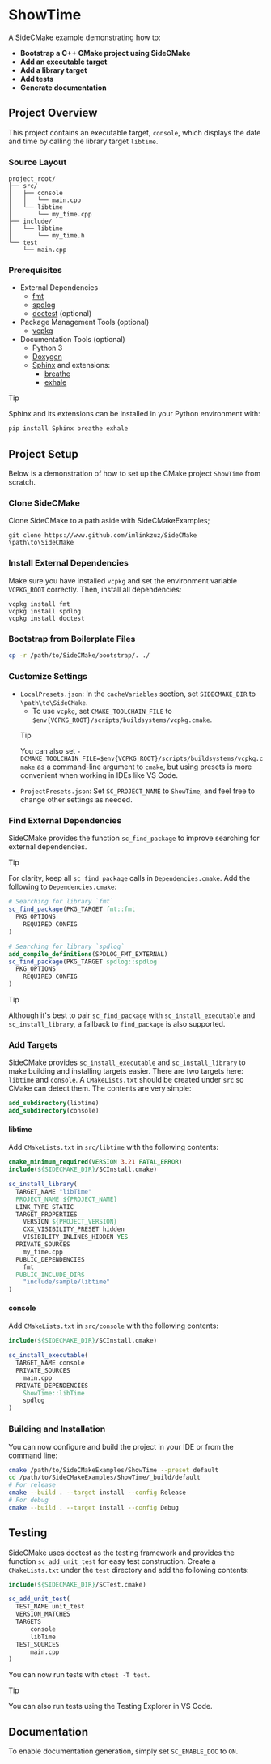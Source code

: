 # ShowTime
A SideCMake example demonstrating how to:
- **Bootstrap a C++ CMake project using SideCMake**
- **Add an executable target**
- **Add a library target**
- **Add tests**
- **Generate documentation**

## Project Overview
This project contains an executable target, `console`, which displays the date and time by calling the library target `libtime`.

### Source Layout
```
project_root/
├── src/
│   ├── console
│   │   └── main.cpp
│   └── libtime
│       └── my_time.cpp
├── include/
│   └── libtime
│       └── my_time.h
└── test
    └── main.cpp
```

### Prerequisites
- External Dependencies
  - [fmt](https://github.com/fmtlib/fmt)
  - [spdlog](https://github.com/gabime/spdlog)
  - [doctest](https://github.com/doctest/doctest) (optional)
- Package Management Tools (optional)
  - [vcpkg](https://github.com/microsoft/vcpkg)
- Documentation Tools (optional)
  - Python 3
  - [Doxygen](https://www.doxygen.org)
  - [Sphinx](https://www.sphinx-doc.org) and extensions:
    - [breathe](https://github.com/breathe-doc/breathe.git)
    - [exhale](https://github.com/svenevs/exhale)

> [!TIP]
> Sphinx and its extensions can be installed in your Python environment with:
> ```sh
> pip install Sphinx breathe exhale
> ```

## Project Setup
Below is a demonstration of how to set up the CMake project `ShowTime` from scratch.

### Clone SideCMake
Clone SideCMake to a path aside with SideCMakeExamples;
```
git clone https://www.github.com/imlinkzuz/SideCMake \path\to\SideCMake
```

### Install External Dependencies
Make sure you have installed `vcpkg` and set the environment variable `VCPKG_ROOT` correctly. Then, install all dependencies:
```
vcpkg install fmt
vcpkg install spdlog
vcpkg install doctest
```

### Bootstrap from Boilerplate Files
```sh
cp -r /path/to/SideCMake/bootstrap/. ./
```

### Customize Settings
- `LocalPresets.json`: In the `cacheVariables` section, set `SIDECMAKE_DIR` to `\path\to\SideCMake`.
  - To use `vcpkg`, set `CMAKE_TOOLCHAIN_FILE` to `$env{VCPKG_ROOT}/scripts/buildsystems/vcpkg.cmake`.
  > [!TIP]
  > You can also set `-DCMAKE_TOOLCHAIN_FILE=$env{VCPKG_ROOT}/scripts/buildsystems/vcpkg.cmake` as a command-line argument to `cmake`, but using presets is more convenient when working in IDEs like VS Code.
- `ProjectPresets.json`: Set `SC_PROJECT_NAME` to `ShowTime`, and feel free to change other settings as needed.

### Find External Dependencies
SideCMake provides the function `sc_find_package` to improve searching for external dependencies.
> [!TIP]
> For clarity, keep all `sc_find_package` calls in `Dependencies.cmake`.
Add the following to `Dependencies.cmake`:
```cmake
# Searching for library `fmt`
sc_find_package(PKG_TARGET fmt::fmt 
  PKG_OPTIONS 
    REQUIRED CONFIG
)  

# Searching for library `spdlog`
add_compile_definitions(SPDLOG_FMT_EXTERNAL)
sc_find_package(PKG_TARGET spdlog::spdlog 
  PKG_OPTIONS 
    REQUIRED CONFIG
)
```
> [!TIP]
> Although it's best to pair `sc_find_package` with `sc_install_executable` and `sc_install_library`, a fallback to `find_package` is also supported.

### Add Targets
SideCMake provides `sc_install_executable` and `sc_install_library` to make building and installing targets easier.
There are two targets here: `libtime` and `console`. A `CMakeLists.txt` should be created under `src` so CMake can detect them. The contents are very simple:
```cmake
add_subdirectory(libtime)
add_subdirectory(console)
```
#### libtime
Add `CMakeLists.txt` in `src/libtime` with the following contents:
```cmake
cmake_minimum_required(VERSION 3.21 FATAL_ERROR)
include(${SIDECMAKE_DIR}/SCInstall.cmake)

sc_install_library(
  TARGET_NAME "libTime"
  PROJECT_NAME ${PROJECT_NAME}
  LINK_TYPE STATIC
  TARGET_PROPERTIES 
    VERSION ${PROJECT_VERSION}
    CXX_VISIBILITY_PRESET hidden
    VISIBILITY_INLINES_HIDDEN YES
  PRIVATE_SOURCES
    my_time.cpp
  PUBLIC_DEPENDENCIES
    fmt 
  PUBLIC_INCLUDE_DIRS
    "include/sample/libtime"
)
```
#### console
Add `CMakeLists.txt` in `src/console` with the following contents:
```cmake
include(${SIDECMAKE_DIR}/SCInstall.cmake)

sc_install_executable(
  TARGET_NAME console
  PRIVATE_SOURCES
    main.cpp
  PRIVATE_DEPENDENCIES
    ShowTime::libTime
    spdlog
)
```

### Building and Installation
You can now configure and build the project in your IDE or from the command line:
```sh
cmake /path/to/SideCMakeExamples/ShowTime --preset default
cd /path/to/SideCMakeExamples/ShowTime/_build/default
# For release
cmake --build . --target install --config Release
# For debug
cmake --build . --target install --config Debug 
```

## Testing
SideCMake uses doctest as the testing framework and provides the function `sc_add_unit_test` for easy test construction. Create a `CMakeLists.txt` under the `test` directory and add the following contents:
```cmake
include(${SIDECMAKE_DIR}/SCTest.cmake)

sc_add_unit_test(
  TEST_NAME unit_test 
  VERSION_MATCHES
  TARGETS
      console
      libTime    
  TEST_SOURCES
      main.cpp
)
```
You can now run tests with `ctest -T test`.
> [!TIP]
> You can also run tests using the Testing Explorer in VS Code.

## Documentation
To enable documentation generation, simply set `SC_ENABLE_DOC` to `ON`.






